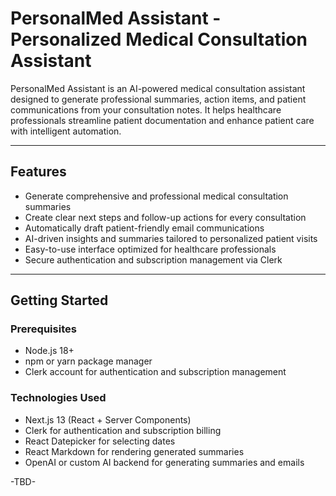 # PersonalMed Assistant - Personalized Medical Consultation Assistant

PersonalMed Assistant is an AI-powered medical consultation assistant designed to generate professional summaries, action items, and patient communications from your consultation notes. It helps healthcare professionals streamline patient documentation and enhance patient care with intelligent automation.

---

## Features

- Generate comprehensive and professional medical consultation summaries  
- Create clear next steps and follow-up actions for every consultation  
- Automatically draft patient-friendly email communications  
- AI-driven insights and summaries tailored to personalized patient visits  
- Easy-to-use interface optimized for healthcare professionals  
- Secure authentication and subscription management via Clerk  

---

## Getting Started

### Prerequisites

- Node.js 18+  
- npm or yarn package manager  
- Clerk account for authentication and subscription management  


### Technologies Used

- Next.js 13 (React + Server Components)  
- Clerk for authentication and subscription billing  
- React Datepicker for selecting dates  
- React Markdown for rendering generated summaries  
- OpenAI or custom AI backend for generating summaries and emails  

-TBD-